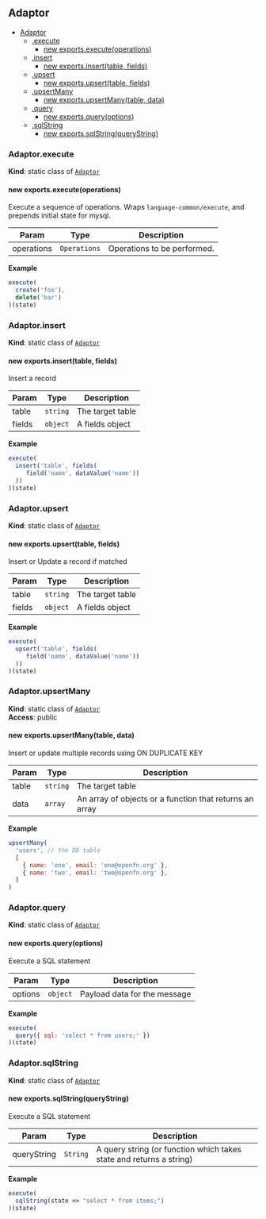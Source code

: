 <a name="module_Adaptor"></a>

## Adaptor

* [Adaptor](#module_Adaptor)
    * [.execute](#module_Adaptor.execute)
        * [new exports.execute(operations)](#new_module_Adaptor.execute_new)
    * [.insert](#module_Adaptor.insert)
        * [new exports.insert(table, fields)](#new_module_Adaptor.insert_new)
    * [.upsert](#module_Adaptor.upsert)
        * [new exports.upsert(table, fields)](#new_module_Adaptor.upsert_new)
    * [.upsertMany](#module_Adaptor.upsertMany)
        * [new exports.upsertMany(table, data)](#new_module_Adaptor.upsertMany_new)
    * [.query](#module_Adaptor.query)
        * [new exports.query(options)](#new_module_Adaptor.query_new)
    * [.sqlString](#module_Adaptor.sqlString)
        * [new exports.sqlString(queryString)](#new_module_Adaptor.sqlString_new)

<a name="module_Adaptor.execute"></a>

### Adaptor.execute
**Kind**: static class of [<code>Adaptor</code>](#module_Adaptor)  
<a name="new_module_Adaptor.execute_new"></a>

#### new exports.execute(operations)
Execute a sequence of operations.
Wraps `language-common/execute`, and prepends initial state for mysql.


| Param | Type | Description |
| --- | --- | --- |
| operations | <code>Operations</code> | Operations to be performed. |

**Example**  
```js
execute(
  create('foo'),
  delete('bar')
)(state)
```
<a name="module_Adaptor.insert"></a>

### Adaptor.insert
**Kind**: static class of [<code>Adaptor</code>](#module_Adaptor)  
<a name="new_module_Adaptor.insert_new"></a>

#### new exports.insert(table, fields)
Insert a record


| Param | Type | Description |
| --- | --- | --- |
| table | <code>string</code> | The target table |
| fields | <code>object</code> | A fields object |

**Example**  
```js
execute(
  insert('table', fields(
     field('name', dataValue('name'))
  ))
)(state)
```
<a name="module_Adaptor.upsert"></a>

### Adaptor.upsert
**Kind**: static class of [<code>Adaptor</code>](#module_Adaptor)  
<a name="new_module_Adaptor.upsert_new"></a>

#### new exports.upsert(table, fields)
Insert or Update a record if matched


| Param | Type | Description |
| --- | --- | --- |
| table | <code>string</code> | The target table |
| fields | <code>object</code> | A fields object |

**Example**  
```js
execute(
  upsert('table', fields(
     field('name', dataValue('name'))
  ))
)(state)
```
<a name="module_Adaptor.upsertMany"></a>

### Adaptor.upsertMany
**Kind**: static class of [<code>Adaptor</code>](#module_Adaptor)  
**Access**: public  
<a name="new_module_Adaptor.upsertMany_new"></a>

#### new exports.upsertMany(table, data)
Insert or update multiple records using ON DUPLICATE KEY


| Param | Type | Description |
| --- | --- | --- |
| table | <code>string</code> | The target table |
| data | <code>array</code> | An array of objects or a function that returns an array |

**Example**  
```js
upsertMany(
  'users', // the DB table
  [
    { name: 'one', email: 'one@openfn.org' },
    { name: 'two', email: 'two@openfn.org' },
  ]
)
```
<a name="module_Adaptor.query"></a>

### Adaptor.query
**Kind**: static class of [<code>Adaptor</code>](#module_Adaptor)  
<a name="new_module_Adaptor.query_new"></a>

#### new exports.query(options)
Execute a SQL statement


| Param | Type | Description |
| --- | --- | --- |
| options | <code>object</code> | Payload data for the message |

**Example**  
```js
execute(
  query({ sql: 'select * from users;' })
)(state)
```
<a name="module_Adaptor.sqlString"></a>

### Adaptor.sqlString
**Kind**: static class of [<code>Adaptor</code>](#module_Adaptor)  
<a name="new_module_Adaptor.sqlString_new"></a>

#### new exports.sqlString(queryString)
Execute a SQL statement


| Param | Type | Description |
| --- | --- | --- |
| queryString | <code>String</code> | A query string (or function which takes state and returns a string) |

**Example**  
```js
execute(
  sqlString(state => "select * from items;")
)(state)
```
